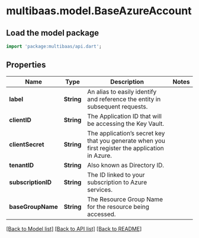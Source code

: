 # multibaas.model.BaseAzureAccount

## Load the model package
```dart
import 'package:multibaas/api.dart';
```

## Properties
Name | Type | Description | Notes
------------ | ------------- | ------------- | -------------
**label** | **String** | An alias to easily identify and reference the entity in subsequent requests. | 
**clientID** | **String** | The Application ID that will be accessing the Key Vault. | 
**clientSecret** | **String** | The application’s secret key that you generate when you first register the application in Azure. | 
**tenantID** | **String** | Also known as Directory ID. | 
**subscriptionID** | **String** | The ID linked to your subscription to Azure services. | 
**baseGroupName** | **String** | The Resource Group Name for the resource being accessed. | 

[[Back to Model list]](../README.md#documentation-for-models) [[Back to API list]](../README.md#documentation-for-api-endpoints) [[Back to README]](../README.md)


